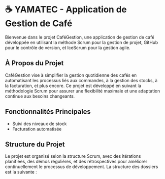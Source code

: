 # ☕ YAMATEC - Application de Gestion de Café

Bienvenue dans le projet CaféGestion, une application de gestion de café développée en utilisant la méthode Scrum pour la gestion de projet, GitHub pour le contrôle de version, et IceScrum pour la gestion agile.

## À Propos du Projet

CaféGestion vise à simplifier la gestion quotidienne des cafés en automatisant les processus liés aux commandes, à la gestion des stocks, à la facturation, et plus encore. Ce projet est développé en suivant la méthodologie Scrum pour assurer une flexibilité maximale et une adaptation continue aux besoins changeants.

## Fonctionnalités Principales

- Suivi des niveaux de stock
- Facturation automatisée

## Structure du Projet

Le projet est organisé selon la structure Scrum, avec des itérations planifiées, des démos régulières, et des rétrospectives pour améliorer continuellement le processus de développement. La structure des dossiers est la suivante :
